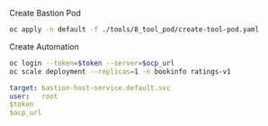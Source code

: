 
Create Bastion Pod

```bash
oc apply -n default -f ./tools/8_tool_pod/create-tool-pod.yaml
```

Create Automation

```bash
oc login --token=$token --server=$ocp_url
oc scale deployment --replicas=1 -n bookinfo ratings-v1
```

```yaml
target: bastion-host-service.default.svc
user:   root
$token		
$ocp_url		
```


